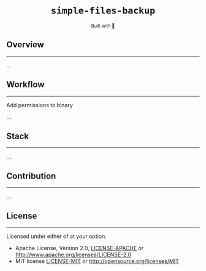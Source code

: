 <div align="center">
  <h1><code>simple-files-backup</code></h1><sub>Built with 🦀</sub>
</div>

## Overview

___
...

## Workflow

___

Add permissions to binary

...

## Stack

___

...

## Contribution

___

...

## License

___
Licensed under either of at your option.

* Apache License, Version 2.0, [LICENSE-APACHE](./LICENSE-APACHE) or http://www.apache.org/licenses/LICENSE-2.0
* MIT license [LICENSE-MIT](./LICENSE-MIT) or http://opensource.org/licenses/MIT
